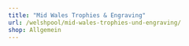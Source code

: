 ```yaml
---
title: "Mid Wales Trophies & Engraving"
url: /welshpool/mid-wales-trophies-und-engraving/
shop: Allgemein
---
```

